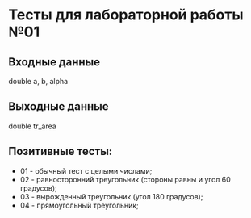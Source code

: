 # Тесты для лабораторной работы №01

## Входные данные
double a, b, alpha

## Выходные данные
double tr_area

## Позитивные тесты:
- 01 - обычный тест с целыми числами;
- 02 - равносторонний треугольник (стороны равны и угол 60 градусов);
- 03 - вырожденный треугольник (угол 180 градусов);
- 04 - прямоугольный треугольник;
